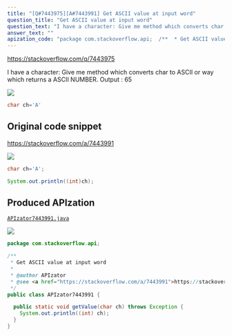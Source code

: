 ```yaml
---
title: "[Q#7443975][A#7443991] Get ASCII value at input word"
question_title: "Get ASCII value at input word"
question_text: "I have a character: Give me method which converts char to ASCII or way which returns a ASCII NUMBER. Output :  65"
answer_text: ""
apization_code: "package com.stackoverflow.api;  /**  * Get ASCII value at input word  *  * @author APIzator  * @see <a href=\"https://stackoverflow.com/a/7443991\">https://stackoverflow.com/a/7443991</a>  */ public class APIzator7443991 {    public static void getValue(char ch) throws Exception {     System.out.println((int) ch);   } }"
---
```


https://stackoverflow.com/q/7443975

I have a character:
Give me method which converts char to ASCII
or way which returns a ASCII NUMBER.
Output :  65


<div class="code-logo"><img src="/stackoverflow.png" /></div>

```java
char ch='A'
```


## Original code snippet

https://stackoverflow.com/a/7443991



<div class="code-logo"><img src="/stackoverflow.png" /></div>

```java
char ch='A';

System.out.println((int)ch);
```

## Produced APIzation

[`APIzator7443991.java`](https://github.com/pasqualesalza/apization/raw/main/data/search/APIzator7443991.java)

<div class="code-logo"><img src="/apizator.png" /></div>

```java
package com.stackoverflow.api;

/**
 * Get ASCII value at input word
 *
 * @author APIzator
 * @see <a href="https://stackoverflow.com/a/7443991">https://stackoverflow.com/a/7443991</a>
 */
public class APIzator7443991 {

  public static void getValue(char ch) throws Exception {
    System.out.println((int) ch);
  }
}

```